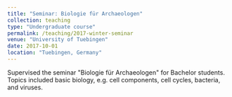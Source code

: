 ```yaml
---
title: "Seminar: Biologie für Archaeologen"
collection: teaching
type: "Undergraduate course"
permalink: /teaching/2017-winter-seminar
venue: "University of Tuebingen"
date: 2017-10-01
location: "Tuebingen, Germany"
---
```


Supervised the seminar "Biologie für Archaeologen" for Bachelor students. Topics included basic biology, e.g. cell components, 
cell cycles, bacteria, and viruses.    